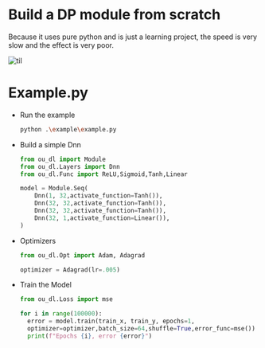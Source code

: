 # Build a DP module from scratch
  Because it uses pure python and is just a learning project, the speed is very slow and the effect is very poor.

![til](https://github.com/OuYangMinOa/Dnn-from-scratch/blob/main/example.gif)

# Example.py
  - Run the example
    ```bash
    python .\example\example.py
    ```
  - Build a simple Dnn
    ```python
    from ou_dl import Module
    from ou_dl.Layers import Dnn
    from ou_dl.Func import ReLU,Sigmoid,Tanh,Linear

    model = Module.Seq(
        Dnn(1, 32,activate_function=Tanh()),
        Dnn(32, 32,activate_function=Tanh()),
        Dnn(32, 32,activate_function=Tanh()),
        Dnn(32, 1,activate_function=Linear()),
    )   
    ```
  - Optimizers
    ```python
    from ou_dl.Opt import Adam, Adagrad

    optimizer = Adagrad(lr=.005)
    ```

  - Train the Model
    ```python
    from ou_dl.Loss import mse

    for i in range(100000):
      error = model.train(train_x, train_y, epochs=1,
      optimizer=optimizer,batch_size=64,shuffle=True,error_func=mse())
      print(f"Epochs {i}, error {error}")
    ```
